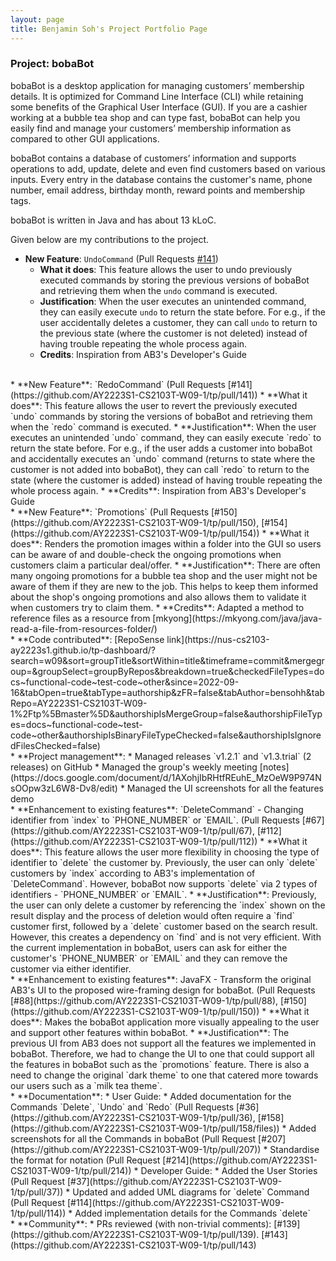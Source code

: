 ```yaml
---
layout: page
title: Benjamin Soh's Project Portfolio Page
---
```


### Project: bobaBot

bobaBot is a desktop application for managing customers’ membership details. It is optimized for Command Line Interface (CLI) while retaining some benefits of the Graphical User Interface (GUI). If you are a cashier working at a bubble tea shop and can type fast, bobaBot can help you easily find and manage your customers’ membership information as compared to other GUI applications.

bobaBot contains a database of customers’ information and supports operations to add, update, delete and even find customers based on various inputs. Every entry in the database contains the customer's name, phone number, email address, birthday month, reward points and membership tags.

bobaBot is written in Java and has about 13 kLoC.

Given below are my contributions to the project.
* **New Feature**: `UndoCommand` (Pull Requests [#141](https://github.com/AY2223S1-CS2103T-W09-1/tp/pull/141))
    * **What it does**: This feature allows the user to undo previously executed commands by storing the previous versions of bobaBot and retrieving them when the `undo` command is executed.
    * **Justification**: When the user executes an unintended command, they can easily execute `undo` to return the state before. For e.g., if the user accidentally deletes a customer, they can call `undo` to return to the previous state (where the customer is not deleted) instead of having trouble repeating the whole process again.
    *  **Credits**: Inspiration from AB3's Developer's Guide
<br>
* **New Feature**: `RedoCommand` (Pull Requests [#141](https://github.com/AY2223S1-CS2103T-W09-1/tp/pull/141))
    * **What it does**: This feature allows the user to revert the previously executed `undo` commands by storing the versions of bobaBot and retrieving them when the `redo` command is executed.
    * **Justification**: When the user executes an unintended `undo` command, they can easily execute `redo` to return the state before. For e.g., if the user adds a customer into bobaBot and accidentally executes an `undo` command (returns to state where the customer is not added into bobaBot), they can call `redo` to return to the state (where the customer is added) instead of having trouble repeating the whole process again.
    *  **Credits**: Inspiration from AB3's Developer's Guide
<br>
* **New Feature**: `Promotions` (Pull Requests [#150](https://github.com/AY2223S1-CS2103T-W09-1/tp/pull/150), [#154](https://github.com/AY2223S1-CS2103T-W09-1/tp/pull/154))
    * **What it does**: Renders the promotion images within a folder into the GUI so users can be aware of and double-check the ongoing promotions when customers claim a particular deal/offer.
    * **Justification**: There are often many ongoing promotions for a bubble tea shop and the user might not be aware of them if they are new to the job. This helps to keep them informed about the shop's ongoing promotions and also allows them to validate it when customers try to claim them.
    *  **Credits**: Adapted a method to reference files as a resource from [mkyong](https://mkyong.com/java/java-read-a-file-from-resources-folder/)
<br>
*  **Code contributed**: [RepoSense link](https://nus-cs2103-ay2223s1.github.io/tp-dashboard/?search=w09&sort=groupTitle&sortWithin=title&timeframe=commit&mergegroup=&groupSelect=groupByRepos&breakdown=true&checkedFileTypes=docs~functional-code~test-code~other&since=2022-09-16&tabOpen=true&tabType=authorship&zFR=false&tabAuthor=bensohh&tabRepo=AY2223S1-CS2103T-W09-1%2Ftp%5Bmaster%5D&authorshipIsMergeGroup=false&authorshipFileTypes=docs~functional-code~test-code~other&authorshipIsBinaryFileTypeChecked=false&authorshipIsIgnoredFilesChecked=false)
<br>
* **Project management**:
    * Managed releases `v1.2.1` and `v1.3.trial` (2 releases) on GitHub
    * Managed the group's weekly meeting [notes](https://docs.google.com/document/d/1AXohjIbRHtfREuhE_MzOeW9P974NsOOpw3zL6W8-Dv8/edit)
    * Managed the UI screenshots for all the features demo
<br>
* **Enhancement to existing features**: `DeleteCommand` - Changing identifier from `index` to `PHONE_NUMBER` or `EMAIL`. (Pull Requests [#67](https://github.com/AY2223S1-CS2103T-W09-1/tp/pull/67), [#112](https://github.com/AY2223S1-CS2103T-W09-1/tp/pull/112))
    * **What it does**: This feature allows the user more flexibility in choosing the type of identifier to `delete` the customer by. Previously, the user can only `delete` customers by `index` according to AB3's implementation of `DeleteCommand`. However, bobaBot now supports `delete` via 2 types of identifiers - `PHONE_NUMBER` or `EMAIL`.
    * **Justification**: Previously, the user can only delete a customer by referencing the `index` shown on the result display and the process of deletion would often require a `find` customer first, followed by a `delete` customer based on the search result. However, this creates a dependency on `find` and is not very efficient. With the current implementation in bobaBot, users can ask for either the customer's `PHONE_NUMBER` or `EMAIL` and they can remove the customer via either identifier.
<br>
* **Enhancement to existing features**: JavaFX - Transform the original AB3's UI to the proposed wire-framing design for bobaBot. (Pull Requests [#88](https://github.com/AY2223S1-CS2103T-W09-1/tp/pull/88), [#150](https://github.com/AY2223S1-CS2103T-W09-1/tp/pull/150))
    * **What it does**: Makes the bobaBot application more visually appealing to the user and support other features within bobaBot.
    * **Justification**: The previous UI from AB3 does not support all the features we implemented in bobaBot. Therefore, we had to change the UI to one that could support all the features in bobaBot such as the `promotions` feature. There is also a need to change the original `dark theme` to one that catered more towards our users such as a `milk tea theme`.
<br>
* **Documentation**:
    * User Guide:
        * Added documentation for the Commands `Delete`, `Undo` and `Redo` (Pull Requests [#36](https://github.com/AY2223S1-CS2103T-W09-1/tp/pull/36), [#158](https://github.com/AY2223S1-CS2103T-W09-1/tp/pull/158/files))
        * Added screenshots for all the Commands in bobaBot (Pull Request [#207](https://github.com/AY2223S1-CS2103T-W09-1/tp/pull/207))
        * Standardise the format for notation (Pull Request [#214](https://github.com/AY2223S1-CS2103T-W09-1/tp/pull/214))
    *	Developer Guide:
         *	Added the User Stories (Pull Request [#37](https://github.com/AY2223S1-CS2103T-W09-1/tp/pull/37))
         *	Updated and added UML diagrams for `delete` Command (Pull Request [#114](https://github.com/AY2223S1-CS2103T-W09-1/tp/pull/114))
         *	Added implementation details for the Commands `delete`
<br>
* **Community**:
    * PRs reviewed (with non-trivial comments): [#139](https://github.com/AY2223S1-CS2103T-W09-1/tp/pull/139). [#143](https://github.com/AY2223S1-CS2103T-W09-1/tp/pull/143)
